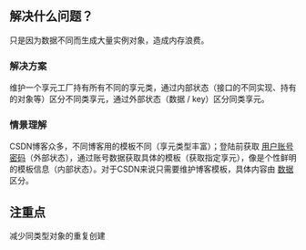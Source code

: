 ## 解决什么问题？

只是因为数据不同而生成大量实例对象，造成内存浪费。

### 解决方案

维护一个享元工厂持有所有不同的享元类，通过内部状态（接口的不同实现、持有的对象等）区分不同类享元，通过外部状态（数据 / key）区分同类享元。

### 情景理解

CSDN博客众多，不同博客用的模板不同（享元类型丰富）；登陆前获取 <u>用户账号密码</u>（外部状态），通过账号数据获取具体的模板（获取指定享元），像是个性鲜明的模板信息（内部状态）。对于CSDN来说只需要维护博客模板，具体内容由 <u>数据</u> 区分。

## 注重点

减少同类型对象的重复创建